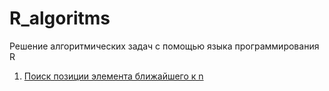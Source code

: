 # R_algoritms
Решение алгоритмических задач с помощью языка программирования R
1. [Поиск позиции элемента ближайшего к n](https://github.com/Bazilit/R_algoritms/blob/main/Поиск%20позиции%20элемента%20ближайшего%20к%20n)

